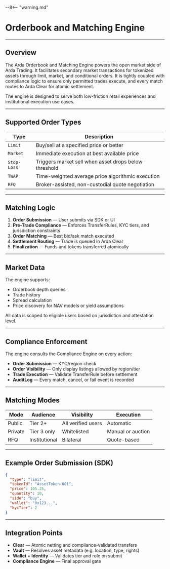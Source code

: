 --8<-- "warning.md"

# Orderbook and Matching Engine

---

## Overview

The Arda Orderbook and Matching Engine powers the open market side of Arda Trading. It facilitates secondary market transactions for tokenized assets through limit, market, and conditional orders. It is tightly coupled with compliance logic to ensure only permitted trades execute, and every match routes to Arda Clear for atomic settlement.

The engine is designed to serve both low-friction retail experiences and institutional execution use cases.

---

## Supported Order Types

| Type | Description |
|------|-------------|
| `Limit` | Buy/sell at a specified price or better |
| `Market` | Immediate execution at best available price |
| `Stop-Loss` | Triggers market sell when asset drops below threshold |
| `TWAP` | Time-weighted average price algorithmic execution |
| `RFQ` | Broker-assisted, non-custodial quote negotiation |

---

## Matching Logic

1. **Order Submission** — User submits via SDK or UI
2. **Pre-Trade Compliance** — Enforces TransferRules, KYC tiers, and jurisdiction constraints
3. **Order Matching** — Best bid/ask match executed
4. **Settlement Routing** — Trade is queued in Arda Clear
5. **Finalization** — Funds and tokens transferred atomically

---

## Market Data

The engine supports:

- Orderbook depth queries
- Trade history
- Spread calculation
- Price discovery for NAV models or yield assumptions

All data is scoped to eligible users based on jurisdiction and attestation level.

---

## Compliance Enforcement

The engine consults the Compliance Engine on every action:

- **Order Submission** — KYC/region check
- **Order Visibility** — Only display listings allowed by region/tier
- **Trade Execution** — Validate TransferRule before settlement
- **AuditLog** — Every match, cancel, or fail event is recorded

---

## Matching Modes

| Mode | Audience | Visibility | Execution |
|------|----------|------------|-----------|
| Public | Tier 2+ | All verified users | Automatic |
| Private | Tier 3 only | Whitelisted | Manual or auction |
| RFQ | Institutional | Bilateral | Quote-based |

---

## Example Order Submission (SDK)

```json
{
  "type": "limit",
  "tokenId": "AssetToken-001",
  "price": 105.25,
  "quantity": 10,
  "side": "buy",
  "wallet": "0x123...",
  "kycTier": 2
}
```

---

## Integration Points

- **Clear** — Atomic netting and compliance-validated transfers
- **Vault** — Resolves asset metadata (e.g. location, type, rights)
- **Wallet + Identity** — Validates tier and role on submit
- **Compliance Engine** — Final approval gate
